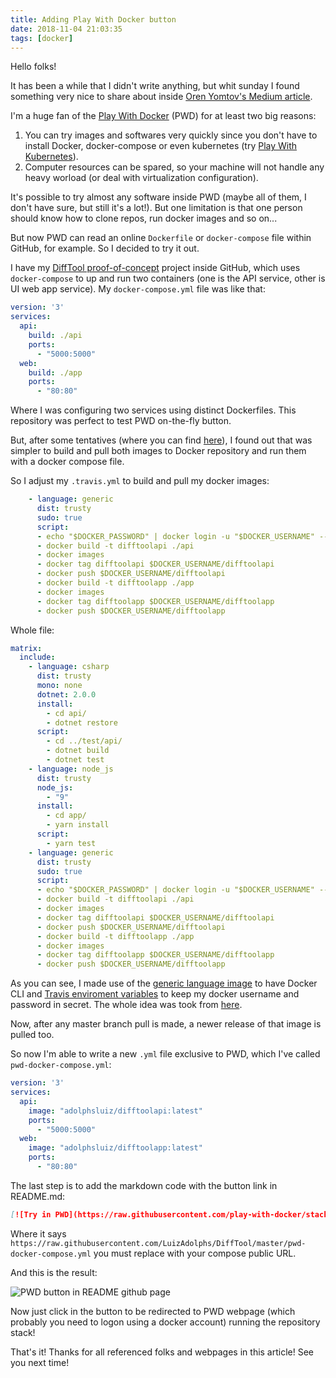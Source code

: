 ```yaml
---
title: Adding Play With Docker button
date: 2018-11-04 21:03:35
tags: [docker]
---
```


Hello folks!

It has been a while that I didn't write anything, but whit sunday I found something very nice to share about inside [Oren Yomtov's Medium article](https://medium.com/@patternrecognizer/how-to-add-a-try-in-play-with-docker-button-to-your-github-project-41cb65721e94).

I'm a huge fan of the [Play With Docker](https://labs.play-with-docker.com/) (PWD) for at least two big reasons:

1. You can try images and softwares very quickly since you don't have to install Docker, docker-compose or even kubernetes (try [Play With Kubernetes](https://labs.play-with-k8s.com/)).
2. Computer resources can be spared, so your machine will not handle any heavy worload (or deal with virtualization configuration).

It's possible to try almost any software inside PWD (maybe all of them, I don't have sure, but still it's a lot!). But one limitation is that one person should know how to clone repos, run docker images and so on...

But now PWD can read an online `Dockerfile` or `docker-compose` file within GitHub, for example. So I decided to try it out.

I have my [DiffTool proof-of-concept](https://github.com/LuizAdolphs/DiffTool) project inside GitHub, which uses `docker-compose` to up and run two containers (one is the API service, other is UI web app service). My `docker-compose.yml` file was like that:

```yaml
version: '3'
services:
  api:
    build: ./api
    ports:
      - "5000:5000"
  web:
    build: ./app
    ports:
      - "80:80"
```

Where I was configuring two services using distinct Dockerfiles. This repository was perfect to test PWD on-the-fly button.

But, after some tentatives (where you can find [here](https://github.com/LuizAdolphs/DiffTool/commits/master)), I found out that was simpler to build and pull both images to Docker repository and run them with a docker compose file.

So I adjust my `.travis.yml` to build and pull my docker images:

```yaml
    - language: generic
      dist: trusty
      sudo: true
      script:
      - echo "$DOCKER_PASSWORD" | docker login -u "$DOCKER_USERNAME" --password-stdin
      - docker build -t difftoolapi ./api
      - docker images
      - docker tag difftoolapi $DOCKER_USERNAME/difftoolapi
      - docker push $DOCKER_USERNAME/difftoolapi
      - docker build -t difftoolapp ./app
      - docker images
      - docker tag difftoolapp $DOCKER_USERNAME/difftoolapp
      - docker push $DOCKER_USERNAME/difftoolapp
```

Whole file:

```yaml
matrix:
  include:
    - language: csharp
      dist: trusty
      mono: none
      dotnet: 2.0.0
      install:
        - cd api/
        - dotnet restore
      script:
        - cd ../test/api/
        - dotnet build
        - dotnet test 
    - language: node_js
      dist: trusty
      node_js:
        - "9"
      install:
        - cd app/
        - yarn install
      script:
        - yarn test 
    - language: generic
      dist: trusty
      sudo: true
      script:
      - echo "$DOCKER_PASSWORD" | docker login -u "$DOCKER_USERNAME" --password-stdin
      - docker build -t difftoolapi ./api
      - docker images
      - docker tag difftoolapi $DOCKER_USERNAME/difftoolapi
      - docker push $DOCKER_USERNAME/difftoolapi
      - docker build -t difftoolapp ./app
      - docker images
      - docker tag difftoolapp $DOCKER_USERNAME/difftoolapp
      - docker push $DOCKER_USERNAME/difftoolapp
```

As you can see, I made use of the [generic language image](https://docs.travis-ci.com/user/languages/minimal-and-generic/) to have Docker CLI and [Travis enviroment variables](https://docs.travis-ci.com/user/environment-variables/) to keep my docker username and password in secret. The whole idea was took from [here](https://docs.travis-ci.com/user/build-stages/share-docker-image/).

Now, after any master branch pull is made, a newer release of that image is pulled too.

So now I'm able to write a new `.yml` file exclusive to PWD, which I've called `pwd-docker-compose.yml`:

```yaml
version: '3'
services:
  api:
    image: "adolphsluiz/difftoolapi:latest"
    ports:
      - "5000:5000"
  web:
    image: "adolphsluiz/difftoolapp:latest"
    ports:
      - "80:80"
```

The last step is to add the markdown code with the button link in README.md:

```markdown
[![Try in PWD](https://raw.githubusercontent.com/play-with-docker/stacks/master/assets/images/button.png)](https://labs.play-with-docker.com/?stack=https://raw.githubusercontent.com/LuizAdolphs/DiffTool/master/pwd-docker-compose.yml)
```

Where it says `https://raw.githubusercontent.com/LuizAdolphs/DiffTool/master/pwd-docker-compose.yml` you must replace with your compose public URL.

And this is the result:

![PWD button in README github page](/images/button-pwd.png)

Now just click in the button to be redirected to PWD webpage (which probably you need to logon using a docker account) running the repository stack!

That's it! Thanks for all referenced folks and webpages in this article! See you next time!